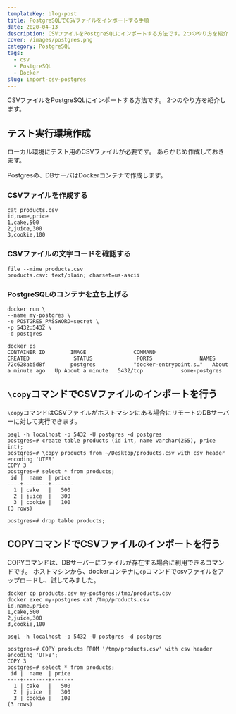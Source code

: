 ```yaml
---
templateKey: blog-post
title: PostgreSQLでCSVファイルをインポートする手順
date: 2020-04-13
description: CSVファイルをPostgreSQLにインポートする方法です。2つのやり方を紹介します。
cover: /images/postgres.png
category: PostgreSQL
tags: 
  - csv
  - PostgreSQL
  - Docker
slug: import-csv-postgres
---
```


CSVファイルをPostgreSQLにインポートする方法です。
2つのやり方を紹介します。

## テスト実行環境作成

ローカル環境にテスト用のCSVファイルが必要です。
あらかじめ作成しておきます。

Postgresの、DBサーバはDockerコンテナで作成します。

### CSVファイルを作成する

```shell
cat products.csv
id,name,price
1,cake,500
2,juice,300
3,cookie,100
```

### CSVファイルの文字コードを確認する

```shell
file --mime products.csv
products.csv: text/plain; charset=us-ascii
```

### PostgreSQLのコンテナを立ち上げる

```shell
docker run \
--name my-postgres \
-e POSTGRES_PASSWORD=secret \
-p 5432:5432 \
-d postgres

docker ps
CONTAINER ID        IMAGE               COMMAND                  CREATED              STATUS              PORTS               NAMES
72c628ab5d8f        postgres            "docker-entrypoint.s…"   About a minute ago   Up About a minute   5432/tcp            some-postgres
```

## `\copy`コマンドでCSVファイルのインポートを行う

`\copy`コマンドはCSVファイルがホストマシンにある場合にリモートのDBサーバーに対して実行できます。

```shell
psql -h localhost -p 5432 -U postgres -d postgres
postgres=# create table products (id int, name varchar(255), price int);
postgres=# \copy products from ~/Desktop/products.csv with csv header encoding 'UTF8'
COPY 3
postgres=# select * from products;
 id |  name  | price
----+--------+-------
  1 | cake   |   500
  2 | juice  |   300
  3 | cookie |   100
(3 rows)
```

```shell
postgres=# drop table products;
```

## COPYコマンドでCSVファイルのインポートを行う

COPYコマンドは、DBサーバーにファイルが存在する場合に利用できるコマンドです。
ホストマシンから、dockerコンテナに`cp`コマンドでcsvファイルをアップロードし、試してみました。

```shell
docker cp products.csv my-postgres:/tmp/products.csv
docker exec my-postgres cat /tmp/products.csv
id,name,price
1,cake,500
2,juice,300
3,cookie,100
```

```shell
psql -h localhost -p 5432 -U postgres -d postgres
```

```shell
postgres=# COPY products FROM '/tmp/products.csv' with csv header encoding 'UTF8';
COPY 3
postgres=# select * from products;
 id |  name  | price
----+--------+-------
  1 | cake   |   500
  2 | juice  |   300
  3 | cookie |   100
(3 rows)
```
